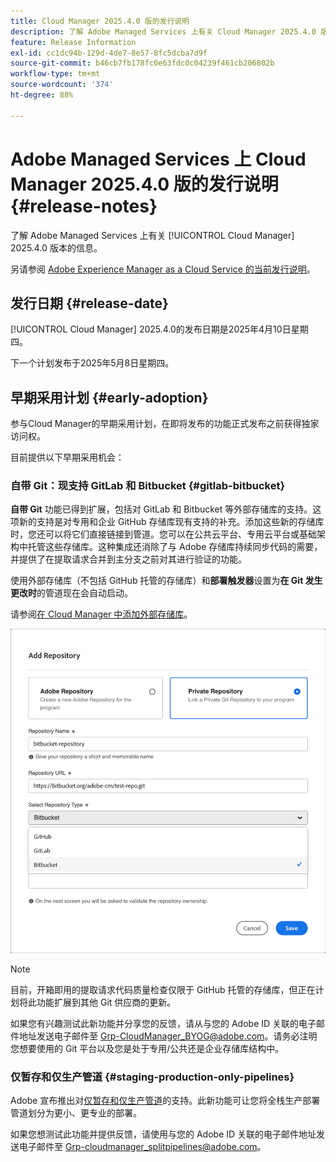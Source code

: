 ```yaml
---
title: Cloud Manager 2025.4.0 版的发行说明
description: 了解 Adobe Managed Services 上有关 Cloud Manager 2025.4.0 版本的信息。
feature: Release Information
exl-id: cc1dc94b-129d-4de7-8e57-8fc5dcba7d9f
source-git-commit: b46cb7fb178fc0e63fdc0c04239f461cb206802b
workflow-type: tm+mt
source-wordcount: '374'
ht-degree: 88%

---
```


# Adobe Managed Services 上 Cloud Manager 2025.4.0 版的发行说明 {#release-notes}

<!-- RELEASE WIKI  https://wiki.corp.adobe.com/display/DMSArchitecture/Cloud+Manager+2025.04.0+Release -->

了解 Adobe Managed Services 上有关 [!UICONTROL Cloud Manager] 2025.4.0 版本的信息。

另请参阅 [Adobe Experience Manager as a Cloud Service 的当前发行说明](https://experienceleague.adobe.com/zh-hans/docs/experience-manager-cloud-service/content/release-notes/home)。

## 发行日期 {#release-date}

[!UICONTROL Cloud Manager] 2025.4.0的发布日期是2025年4月10日星期四。

下一个计划发布于2025年5月8日星期四。

<!--
## What's new {#what-is-new}

* 
-->


## 早期采用计划 {#early-adoption}

参与Cloud Manager的早期采用计划，在即将发布的功能正式发布之前获得独家访问权。

目前提供以下早期采用机会：

### 自带 Git：现支持 GitLab 和 Bitbucket {#gitlab-bitbucket}

**自带 Git** 功能已得到扩展，包括对 GitLab 和 Bitbucket 等外部存储库的支持。这项新的支持是对专用和企业 GitHub 存储库现有支持的补充。添加这些新的存储库时，您还可以将它们直接链接到管道。您可以在公共云平台、专用云平台或基础架构中托管这些存储库。这种集成还消除了与 Adobe 存储库持续同步代码的需要，并提供了在提取请求合并到主分支之前对其进行验证的功能。

使用外部存储库（不包括 GitHub 托管的存储库）和&#x200B;**部署触发器**&#x200B;设置为&#x200B;**在 Git 发生更改时**&#x200B;的管道现在会自动启动。

请参阅[在 Cloud Manager 中添加外部存储库](/help/managing-code/external-repositories.md)。

![添加“存储库”对话框](/help/release-notes/assets/repositories-add-release-notes.png)

>[!NOTE]
>
>目前，开箱即用的提取请求代码质量检查仅限于 GitHub 托管的存储库，但正在计划将此功能扩展到其他 Git 供应商的更新。

如果您有兴趣测试此新功能并分享您的反馈，请从与您的 Adobe ID 关联的电子邮件地址发送电子邮件至 [Grp-CloudManager_BYOG@adobe.com](mailto:Grp-CloudManager_BYOG@adobe.com)。请务必注明您想要使用的 Git 平台以及您是处于专用/公共还是企业存储库结构中。

### 仅暂存和仅生产管道 {#staging-production-only-pipelines}

Adobe 宣布推出对[仅暂存和仅生产管道](/help/using/stage-prod-only.md)的支持。此新功能可让您将全栈生产部署管道划分为更小、更专业的部署。

如果您想测试此功能并提供反馈，请使用与您的 Adobe ID 关联的电子邮件地址发送电子邮件至 [Grp-cloudmanager_splitpipelines@adobe.com](mailto:Grp-cloudmanager_splitpipelines@adobe.com)。



<!--
### Self-service Service Pack updates for AMS Cloud Manager customers 

As part of the early adopters program, Adobe Managed Services Cloud Manager customers can now perform self-service service pack updates through the **Cloud Manager** user interface. This feature is currently available *only for development environments* and includes limited error reporting for failures.  

Customers can check for service pack updates on the **Program Overview** page under the **Environments** section (**three-dot menu**).

![Check for updates menu option](/help/release-notes/assets/check-for-updates-1.png)

![Update Service Pack dialog box](/help/release-notes/assets/check-for-updates-2.png)

The installation and upgrade process can be tracked on the **Activity** page. 

Once the process is complete, customers must **approve the execution** for the service pack upgrade to finalize successfully.

![Approve service page update](/help/release-notes/assets/check-for-updates-3.png)

If you are interested in testing this new feature and sharing your feedback, contact your Adobe Customer Success Engineer.

See also [Service Pack Updates for Development Environments - Early Adopter](/help/using/service-packs-environments.md).
-->


<!--
## Bug fixes {#bug-fixes}

* A

Known Issues {#known-issues}

* A -->
